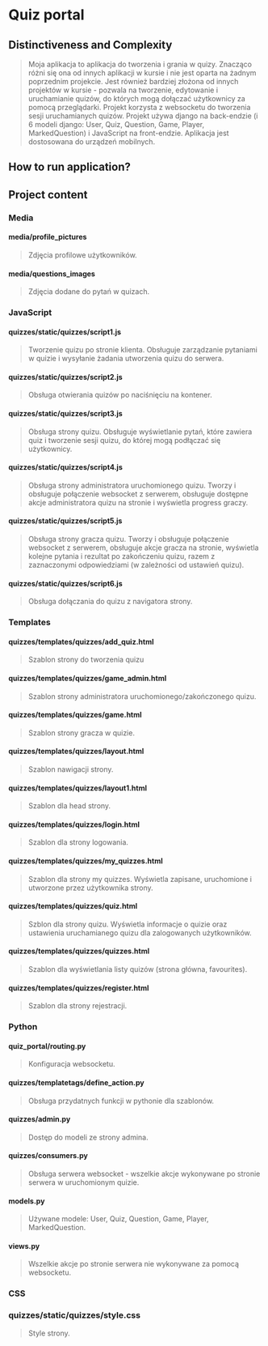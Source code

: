 # Quiz portal

## Distinctiveness and Complexity

> Moja aplikacja to aplikacja do tworzenia i grania w quizy. Znacząco różni się ona od innych aplikacji w kursie i nie jest oparta na żadnym poprzednim projekcie. Jest również bardziej złożona od innych projektów w kursie - pozwala na tworzenie, edytowanie i uruchamianie quizów, do których mogą dołączać użytkownicy za pomocą przeglądarki. Projekt korzysta z websocketu do tworzenia sesji uruchamianych quizów.
> Projekt używa django na back-endzie (i 6 modeli django: User, Quiz, Question, Game, Player, MarkedQuestion) i JavaScript na front-endzie.
> Aplikacja jest dostosowana do urządzeń mobilnych.

## How to run application?

>

## Project content

### Media

#### **media/profile_pictures**

> Zdjęcia profilowe użytkowników.

#### **media/questions_images**

> Zdjęcia dodane do pytań w quizach.

### JavaScript

#### **quizzes/static/quizzes/script1.js**

> Tworzenie quizu po stronie klienta. Obsługuje zarządzanie pytaniami w quizie i wysyłanie żadania utworzenia quizu do serwera.

#### **quizzes/static/quizzes/script2.js**

> Obsługa otwierania quizów po naciśnięciu na kontener.

#### **quizzes/static/quizzes/script3.js**

> Obsługa strony quizu. Obsługuje wyświetlanie pytań, które zawiera quiz i tworzenie sesji quizu, do której mogą podłączać się użytkownicy.

#### **quizzes/static/quizzes/script4.js**

> Obsługa strony administratora uruchomionego quizu. Tworzy i obsługuje połączenie websocket z serwerem, obsługuje dostępne akcje administratora quizu na stronie i wyświetla progress graczy.

#### **quizzes/static/quizzes/script5.js**

> Obsługa strony gracza quizu. Tworzy i obsługuje połączenie websocket z serwerem, obsługuje akcje gracza na stronie, wyświetla kolejne pytania i rezultat po zakończeniu quizu, razem z zaznaczonymi odpowiedziami (w zależności od ustawień quizu).

#### **quizzes/static/quizzes/script6.js**

> Obsługa dołączania do quizu z navigatora strony.

### Templates

#### **quizzes/templates/quizzes/add_quiz.html**

> Szablon strony do tworzenia quizu

#### **quizzes/templates/quizzes/game_admin.html**

> Szablon strony administratora uruchomionego/zakończonego quizu.

#### **quizzes/templates/quizzes/game.html**

> Szablon strony gracza w quizie.

#### **quizzes/templates/quizzes/layout.html**

> Szablon nawigacji strony.

#### **quizzes/templates/quizzes/layout1.html**

> Szablon dla head strony.

#### **quizzes/templates/quizzes/login.html**

> Szablon dla strony logowania.

#### **quizzes/templates/quizzes/my_quizzes.html**

> Szablon dla strony my quizzes. Wyświetla zapisane, uruchomione i utworzone przez użytkownika strony.

#### **quizzes/templates/quizzes/quiz.html**

> Szblon dla strony quizu. Wyświetla informacje o quizie oraz ustawienia uruchamianego quizu dla zalogowanych użytkowników.

#### **quizzes/templates/quizzes/quizzes.html**

> Szablon dla wyświetlania listy quizów (strona główna, favourites).

#### **quizzes/templates/quizzes/register.html**

> Szablon dla strony rejestracji.

### Python

#### **quiz_portal/routing.py**

> Konfiguracja websocketu.

#### **quizzes/templatetags/define_action.py**

> Obsługa przydatnych funkcji w pythonie dla szablonów.

#### **quizzes/admin.py**

> Dostęp do modeli ze strony admina.

#### **quizzes/consumers.py**

> Obsługa serwera websocket - wszelkie akcje wykonywane po stronie serwera w uruchomionym quizie.

#### **models.py**

> Używane modele: User, Quiz, Question, Game, Player, MarkedQuestion.

#### **views.py**

> Wszelkie akcje po stronie serwera nie wykonywane za pomocą websocketu.

### CSS

### **quizzes/static/quizzes/style.css**

> Style strony.
